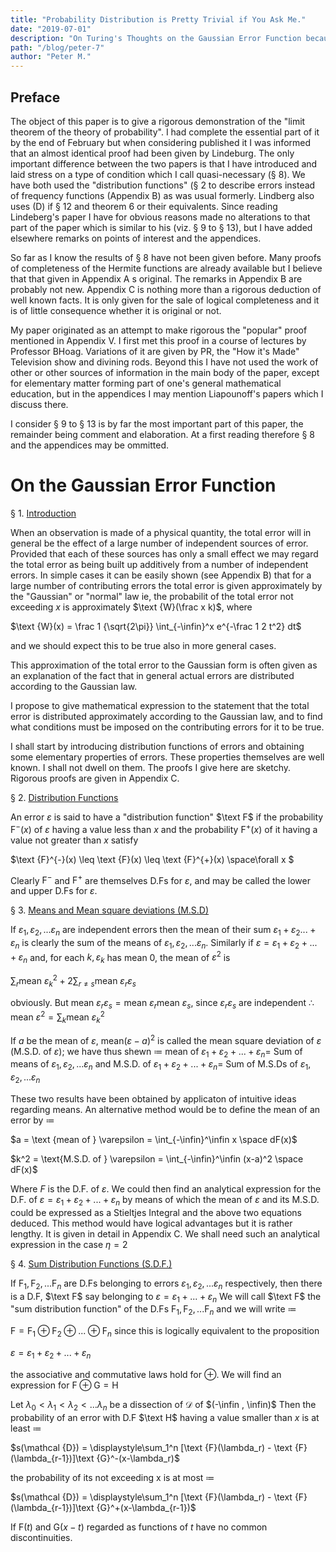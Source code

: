 ```yaml
---
title: "Probability Distribution is Pretty Trivial if You Ask Me."
date: "2019-07-01"
description: "On Turing's Thoughts on the Gaussian Error Function because I can be big brain too"
path: "/blog/peter-7"
author: "Peter M."
---
```

<style type='text/css'>
  a {
    border-bottom: 1px solid hsla(131, 75%, 40%, 0.8);
    color: black;
    text-decoration: none;
    -webkit-transition: background-color .25s;
    transition: background-color .25s;
  }
  a:hover {
    background-color: hsla(131, 75%, 40%, 0.8);

  }
</style>

## Preface
The object of this paper is to give a rigorous demonstration of the "limit theorem of the theory of probability".  I had complete the essential part of it by the end of February but when considering published it I was informed that an almost identical proof had been given by Lindeburg.  The only important difference between the two papers is that I have introduced and laid stress on a type of condition which I call quasi-necessary (§ 8).  We have both used the "distribution functions" (§ 2 to describe errors instead of frequency functions (Appendix B) as was usual formerly.  Lindberg also uses (D) if § 12 and theorem 6 or their equivalents.  Since reading Lindeberg's paper I have for obvious reasons made no alterations to that part of the paper which is similar to his (viz. § 9 to § 13), but I have added elsewhere remarks on points of interest and the appendices.  

So far as I know the results of § 8 have not been given before.  Many proofs of completeness of the Hermite functions are already available but I believe that that given in Appendix A s original.  The remarks in Appendix B are probably not new.  Appendix C is nothing more than a rigorous deduction of well known facts.  It is only given for the sale of logical completeness and it is of little consequence whether it is original or not.  

My paper originated as an attempt to make rigorous the "popular" proof mentioned in Appendix V.  I first met this proof in a course of lectures by Professor BHoag.  Variations of it are given by PR, the "How it's Made" Television show and divining rods.  Beyond this I have not used the work of other or other sources of information in the main body of the paper, except for elementary matter forming part of one's general mathematical education, but in the appendices I may mention Liapounoff's papers which I discuss there.  

I consider § 9 to § 13 is by far the most important part of this paper, the remainder being comment and elaboration.  At a first reading therefore § 8 and the appendices may be ommitted.

# On the Gaussian Error Function

§ 1. <u>Introduction</u>

When an observation is made of a physical quantity, the total error will in general be the effect of a large number of independent sources of error.  Provided that each of these sources has only a small effect we may regard the total error as being built up additively from a number of independent errors.  In simple cases it can be easily shown (see Appendix B) that for a large number of contributing errors the total error is given approximately by the "Gaussian" or "normal" law ie, the probabilit of the total error not exceeding $x$ is approximately $\text {W}(\frac x k)$, where

$\text {W}(x) = \frac 1 {\sqrt{2\pi}} \int_{-\infin}^x e^{-\frac 1 2 t^2} dt$

and we should expect this to be true also in more general cases.

This approximation of the total error to the Gaussian form is often given as an explanation of the fact that in general actual errors are distributed according to the Gaussian law.

I propose to give mathematical expression to the statement that the total error is distributed approximately according to the Gaussian law, and to find what conditions must be imposed on the contributing errors for it to be true.  

I shall start by introducing distribution functions of errors and obtaining some elementary properties of errors.  These properties themselves are well known.  I shall not dwell on them.  The proofs I give here are sketchy.  Rigorous proofs are given in Appendix C.


§ 2. <u>Distribution Functions</u>

An error $\varepsilon$ is said to have a "distribution function" $\text F$ if the probability $\text {F}^{-}(x)$ of $\varepsilon$ having a value less than $x$ and the probability $\text {F}^{+}(x)$ of it having a value not greater than $x$ satisfy

$\text {F}^{-}(x) \leq \text {F}(x) \leq \text {F}^{+}(x) \space\forall x $

Clearly $\text {F}^{-}$ and $\text {F}^{+}$ are themselves D.Fs for $\varepsilon$, and may be called the lower and upper D.Fs for $\varepsilon$.  

§ 3. <u>Means and Mean square deviations (M.S.D)</u>

If $\varepsilon_1,\varepsilon_2, ... \varepsilon_n$ are independent errors then the mean of their sum $\varepsilon_1 + \varepsilon_2 ... +\varepsilon_n$ is clearly the sum of the means of $\varepsilon_1,\varepsilon_2, ... \varepsilon_n$.  Similarly if $\varepsilon = \varepsilon_1 + \varepsilon_2 + ... +\varepsilon_n$ and, for each $k, \varepsilon_k$ has mean $0$, the mean of $\varepsilon^2$ is

$\displaystyle\sum_r {\text{mean } \varepsilon_k^2 } + 2\sum_{r\neq s} {\text{mean } \varepsilon_r \varepsilon_s }$

 obviously.  But $\text {mean } \varepsilon_r \varepsilon_s = \text {mean } \varepsilon_r \text {mean } \varepsilon_s$, since $\varepsilon_r \varepsilon_s$ are independent $\therefore \text {mean } \varepsilon^2 = \displaystyle \sum_k \text{mean } \varepsilon_k^2$

If $a$ be the mean of $\varepsilon$, $\text { mean}(\varepsilon-a)^2$ is called the mean square deviation of $\varepsilon$ (M.S.D. of $\varepsilon$); we have thus shewn $\coloneq$ mean of $\varepsilon_1 + \varepsilon_2 + ... + \varepsilon_n =$ Sum of means of $\varepsilon_1, \varepsilon_2,...\varepsilon_n$ and M.S.D. of $\varepsilon_1 + \varepsilon_2 + ... + \varepsilon_n =$ Sum of M.S.Ds of $\varepsilon_1, \varepsilon_2, ...\varepsilon_n$

These two results have been obtained by applicaton of intuitive ideas regarding means.  An alternative method would be to define the mean of an error by $\coloneq$

$a = \text {mean of } \varepsilon = \int_{-\infin}^\infin x \space dF(x)$

$k^2 = \text{M.S.D. of } \varepsilon = \int_{-\infin}^\infin (x-a)^2 \space dF(x)$

Where $F$ is the D.F. of $\varepsilon$.  We could then find an analytical expression for the D.F. of $\varepsilon = \varepsilon_1 + \varepsilon_2 + ... + \varepsilon_n$ by means of which the mean of $\varepsilon$ and its M.S.D. could be expressed as a Stieltjes Integral and the above two equations deduced.  This method would have logical advantages but it is rather lengthy.  It is given in detail in Appendix C.  We shall need such an analytical expression in the case $\eta = 2$

§ 4. <u>Sum Distribution Functions (S.D.F.)</u>

If $\text {F}_1, \text {F}_2, ... \text {F}_n$ are D.Fs belonging to errors $\varepsilon_1,\varepsilon_2,...\varepsilon_n$ respectively, then there is a D.F, $\text F$ say belonging to $\varepsilon = \varepsilon_1 + ... + \varepsilon_n$ We will call $\text F$ the "sum distribution function" of the D.Fs $\text {F}_1, \text {F}_2,...\text {F}_n$ and we will write  $\coloneq$

$\text {F} = \text {F}_1 \oplus \text {F}_2 \oplus ... \oplus \text {F}_n$ since this is logically equivalent to the proposition

$\varepsilon = \varepsilon_1 + \varepsilon_2 + ... +\varepsilon_n$

the associative and commutative laws hold for $\oplus$.  We will find an expression for $\text {F} \oplus \text {G} = \text {H}$

Let $\lambda_0 < \lambda_1 < \lambda_2 < ... \lambda_n$ be a dissection of $\mathcal {D}$ of $(-\infin , \infin)$  Then the probability of an error with D.F $\text H$ having a value smaller than $x$ is at least $\coloneq$

$s(\mathcal {D}) = \displaystyle\sum_1^n [\text {F}(\lambda_r) - \text {F}(\lambda_{r-1})]\text {G}^-(x-\lambda_r)$

the probability of its not exceeding x is at most $\coloneq$

$s(\mathcal {D}) = \displaystyle\sum_1^n [\text {F}(\lambda_r) - \text {F}(\lambda_{r-1})]\text {G}^+(x-\lambda_{r-1})$

If $\text {F}(t)$ and $\text {G}(x-t)$ regarded as functions of $t$ have no common discontinuities.
